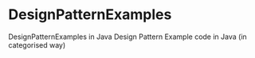 # DesignPatternExamples
DesignPatternExamples in Java
Design Pattern Example code in Java (in categorised way)

